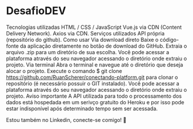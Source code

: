 # DesafioDEV
Tecnologias utilizadas
HTML / CSS / JavaScript
Vue.js via CDN (Content Delivery Network).
Axios via CDN.
Serviços utilizados
API própria (repositório do github).
Como usar
Via download direto
Baixe o código-fonte da aplicação diretamente no botão de download do GitHub.
Extraia o arquivo .zip para um diretório de sua escolha.
Você pode acessar a plataforma através do seu navegador acessando o diretório onde extraiu o projeto.
Via terminal
Abra o terminal e navegue até o diretório que deseja alocar o projeto.
Execute o comando $ git clone https://github.com/RuanScherer/conectando-platform.git para clonar o repositório (é necessário possuir o GIT instalado).
Você pode acessar a plataforma através do seu navegador acessando o diretório onde extraiu o projeto.
Aviso importante
A API utilizada para todo o processamento dos dados está hospedada em um serivço gratuito do Heroku e por isso pode estar indisponível após determinado tempo sem ser acessada.

Estou também no Linkedin, conecte-se comigo! 🚀
